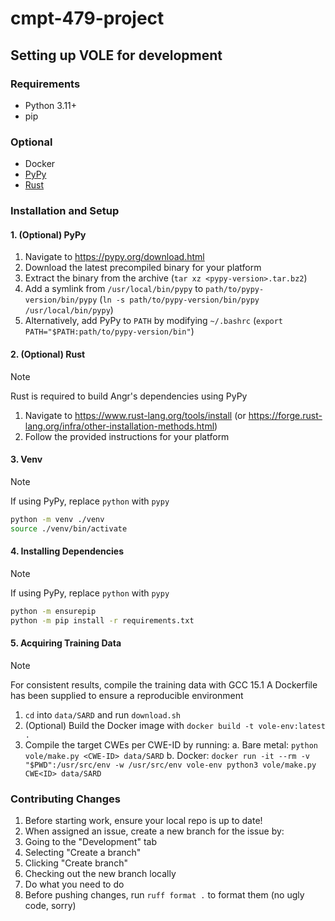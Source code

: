 # cmpt-479-project

## Setting up VOLE for development

### Requirements

- Python 3.11+
- pip

### Optional

- Docker
- [PyPy](https://pypy.org)
- [Rust](https://www.rust-lang.org/)

### Installation and Setup

#### 1. (Optional) PyPy 

1. Navigate to https://pypy.org/download.html
2. Download the latest precompiled binary for your platform
3. Extract the binary from the archive (`tar xz <pypy-version>.tar.bz2`)
4. Add a symlink from `/usr/local/bin/pypy` to `path/to/pypy-version/bin/pypy` (`ln -s path/to/pypy-version/bin/pypy /usr/local/bin/pypy`)
  1. Alternatively, add PyPy to `PATH` by modifying `~/.bashrc` (`export PATH="$PATH:path/to/pypy-version/bin"`)

#### 2. (Optional) Rust

> [!note]
> Rust is required to build Angr's dependencies using PyPy

1. Navigate to https://www.rust-lang.org/tools/install (or https://forge.rust-lang.org/infra/other-installation-methods.html)
2. Follow the provided instructions for your platform

#### 3. Venv

> [!NOTE]
> If using PyPy, replace `python` with `pypy`

```bash
python -m venv ./venv
source ./venv/bin/activate
```

#### 4. Installing Dependencies

> [!NOTE]
> If using PyPy, replace `python` with `pypy`

```bash
python -m ensurepip
python -m pip install -r requirements.txt
```

#### 5. Acquiring Training Data

> [!NOTE]
> For consistent results, compile the training data with GCC 15.1
> A Dockerfile has been supplied to ensure a reproducible environment

1. `cd` into `data/SARD` and run `download.sh`
2. (Optional) Build the Docker image with `docker build -t vole-env:latest .`
3. Compile the target CWEs per CWE-ID by running:
  a. Bare metal: `python vole/make.py <CWE-ID> data/SARD`
  b. Docker: `docker run -it --rm -v "$PWD":/usr/src/env -w /usr/src/env vole-env python3 vole/make.py CWE<ID> data/SARD`

### Contributing Changes

1. Before starting work, ensure your local repo is up to date!
2. When assigned an issue, create a new branch for the issue by:
  1. Going to the "Development" tab
  2. Selecting "Create a branch"
  3. Clicking "Create branch" 
  4. Checking out the new branch locally
3. Do what you need to do
4. Before pushing changes, run `ruff format .` to format them (no ugly code, sorry)
